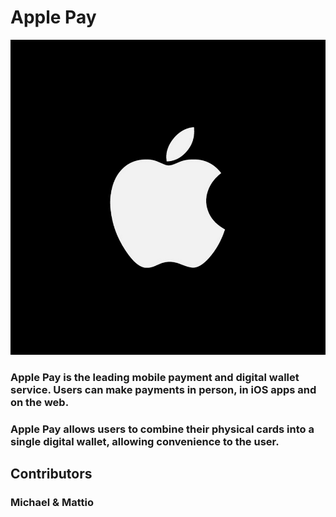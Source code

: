 # Apple Pay
![Cashless made effortless.](Apple.png)

### Apple Pay is the leading mobile payment and digital wallet service. Users can make payments in person, in iOS apps and on the web.

### Apple Pay allows users to combine their physical cards into a single digital wallet, allowing convenience to the user. 

## Contributors
### Michael & Mattio
